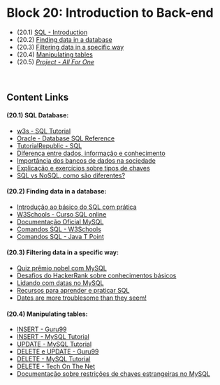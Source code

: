 # Block 20: Introduction to Back-end
- (20.1) [SQL - Introduction](https://github.com/LeonarDev/Trybe/tree/main/Exercises/back-end/block_20/20.1)
- (20.2) [Finding data in a database](https://github.com/LeonarDev/Trybe/tree/main/Exercises/back-end/block_20/20.2)
- (20.3) [Filtering data in a specific way](https://github.com/LeonarDev/Trybe/tree/main/Exercises/back-end/block_20/20.3)
- (20.4) [Manipulating tables](https://github.com/LeonarDev/Trybe/tree/main/Exercises/back-end/block_20/20.4)
- (20.5) _[Project - All For One]()_

<br>

## Content Links
#### (20.1) SQL Database:
- [w3s - SQL Tutorial](https://www.w3schools.com/sql/)
- [Oracle - Database SQL Reference](https://docs.oracle.com/cd/B19306_01/server.102/b14200/toc.htm)
- [TutorialRepublic - SQL](https://www.tutorialrepublic.com/sql-tutorial/)
- [Diferença entre dados, informação e conhecimento](https://www.estrategiaconcursos.com.br/blog/dados-informacao-conhecimento-uma-apresentacao/)
- [Importância dos bancos de dados na sociedade](https://tecnoblog.net/245120/banco-de-dados-importancia/)
- [Explicação e exercícios sobre tipos de chaves](https://www.blogson.com.br/chave-primaria-estrangeira-e-composta-no-mysql)
- [SQL vs NoSQL, como são diferentes?](https://www.treinaweb.com.br/blog/sql-vs-nosql-qual-usar/)

#### (20.2) Finding data in a database:
- [Introdução ao básico do SQL com prática](https://sqlzoo.net/wiki/SELECT_basics)
- [W3Schools - Curso SQL online](https://www.w3schools.com/sql/)
- [Documentação Oficial MySQL](https://dev.mysql.com/doc/refman/8.0/en/)
- [Comandos SQL - W3Schools](https://www.w3schools.in/mysql/ddl-dml-dcl/)
- [Comandos SQL - Java T Point](https://www.javatpoint.com/dbms-sql-command)

#### (20.3) Filtering data in a specific way:
- [Quiz prêmio nobel com MySQL](https://sqlzoo.net/wiki/Nobel_Quiz)
- [Desafios do HackerRank sobre conhecimentos básicos](https://www.hackerrank.com/domains/sql?filters%5Bsubdomains%5D%5B%5D=select)
- [Lidando com datas no MySQL](https://popsql.com/learn-sql/mysql/how-to-query-date-and-time-in-mysql)
- [Recursos para aprender e praticar SQL](https://www.w3resource.com/mysql/mysql-tutorials.php)
- [Dates are more troublesome than they seem!](https://www.youtube.com/watch?v=-5wpm-gesOY)

#### (20.4) Manipulating tables:
- [INSERT - Guru99](https://www.guru99.com/insert-into.html)
- [INSERT - MySQL Tutorial](https://www.mysqltutorial.org/mysql-insert-statement.aspx)
- [UPDATE - MySQL Tutorial](https://www.mysqltutorial.org/mysql-update-data.aspx)
- [DELETE e UPDATE - Guru99](https://www.guru99.com/delete-and-update.html)
- [DELETE - MySQL Tutorial](https://www.mysqltutorial.org/mysql-delete-statement.aspx)
- [DELETE - Tech On The Net](https://www.techonthenet.com/mysql/delete.php)
- [Documentação sobre restrições de chaves estrangeiras no MySQL](https://dev.mysql.com/doc/refman/5.7/en/create-table-foreign-keys.html)
